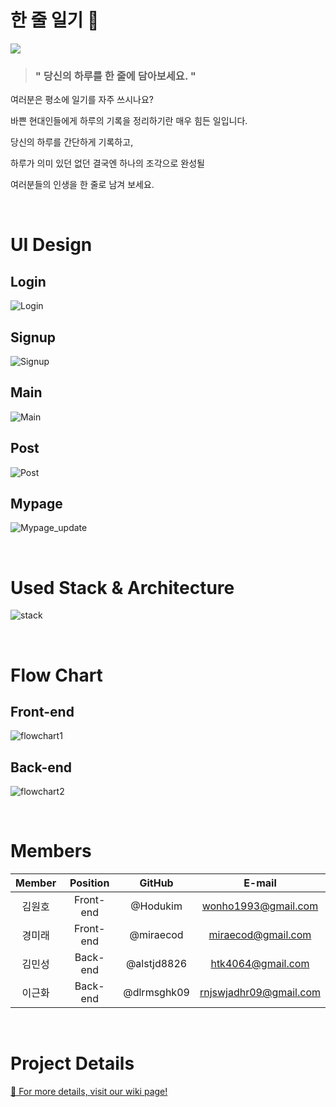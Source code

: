 # 한 줄 일기 📝
![](https://s3.us-west-2.amazonaws.com/secure.notion-static.com/60bc707b-4a26-4089-a1b8-bd287cedab4b/logo_small_Cropped.png?X-Amz-Algorithm=AWS4-HMAC-SHA256&X-Amz-Credential=AKIAT73L2G45O3KS52Y5%2F20210506%2Fus-west-2%2Fs3%2Faws4_request&X-Amz-Date=20210506T154016Z&X-Amz-Expires=86400&X-Amz-Signature=f4248e75b665a70d36501ace8ec82fa795489c0b2aba08b285330f1ae69dbfe0&X-Amz-SignedHeaders=host&response-content-disposition=filename%20%3D%22logo_small_Cropped.png%22)

> ### " 당신의 하루를 한 줄에 담아보세요. "

여러분은 평소에 일기를 자주 쓰시나요?

바쁜 현대인들에게 하루의 기록을 정리하기란 매우 힘든 일입니다.

당신의 하루를 간단하게 기록하고,

하루가 의미 있던 없던 결국엔 하나의 조각으로 완성될 

여러분들의 인생을 한 줄로 남겨 보세요.

<br/>

# UI Design

## Login
![Login](https://user-images.githubusercontent.com/72856436/122176178-49f80b00-cebf-11eb-9b9d-cda38142c820.gif)

## Signup
![Signup](https://user-images.githubusercontent.com/72856436/122176832-fd60ff80-cebf-11eb-8320-c05d40b4dbeb.gif)

## Main
![Main](https://user-images.githubusercontent.com/72856436/122176331-70b64180-cebf-11eb-806f-86694b25d79a.gif)

## Post
![Post](https://user-images.githubusercontent.com/72856436/122176510-a529fd80-cebf-11eb-95ed-66c6da2b1e34.gif)

## Mypage
![Mypage_update](https://user-images.githubusercontent.com/72856436/122176569-ba9f2780-cebf-11eb-8cb4-6fa99ff0c214.gif)

<br/>

# Used Stack & Architecture
![stack](https://user-images.githubusercontent.com/72856436/122177232-60eb2d00-cec0-11eb-9bc8-a2b02f215153.png)

<br/>

# Flow Chart

## Front-end
![flowchart1](https://user-images.githubusercontent.com/72856436/122177158-4fa22080-cec0-11eb-8caa-082f6c27ae7c.png)

## Back-end
![flowchart2](https://user-images.githubusercontent.com/72856436/122177164-516be400-cec0-11eb-8f47-6473f9600e2d.jpg)

<br/>

# Members
| Member | Position | GitHub | E-mail
| :---: | :---: | :---: | :---: |
| 김원호 | Front-end | @Hodukim | wonho1993@gmail.com |
| 경미래 | Front-end | @miraecod | miraecod@gmail.com |
| 김민성 | Back-end | @alstjd8826 | htk4064@gmail.com |
| 이근화 | Back-end | @dlrmsghk09 | rnjswjadhr09@gmail.com |

<br/>

# Project Details
[📎 For more details, visit our wiki page!](https://github.com/codestates/OneLineDiary-client/wiki/)

